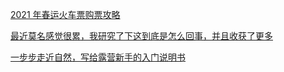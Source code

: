 [2021 年春运火车票购票攻略](https://sspai.com/post/64285)

[最近莫名感觉很累，我研究了下这到底是怎么回事，并且收获了更多](https://sspai.com/post/64274)

[一步步走近自然，写给露营新手的入门说明书](https://sspai.com/post/65272)

